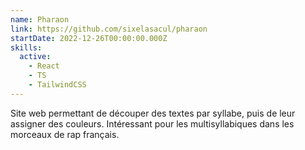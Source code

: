 ```yaml
---
name: Pharaon
link: https://github.com/sixelasacul/pharaon
startDate: 2022-12-26T00:00:00.000Z
skills:
  active:
    - React
    - TS
    - TailwindCSS
---
```


Site web permettant de découper des textes par syllabe, puis de leur assigner des couleurs. Intéressant pour les multisyllabiques dans les morceaux de rap français.
